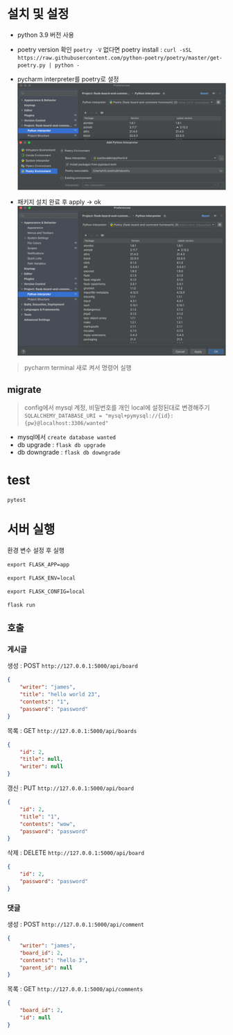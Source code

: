 # 설치 및 설정
* python 3.9 버전 사용
* poetry version 확인 `poetry -V` 없다면 poetry install : `curl -sSL https://raw.githubusercontent.com/python-poetry/poetry/master/get-poetry.py | python -`

* pycharm interpreter를 poetry로 설정
![img.png](img.png)
* 패키지 설치 완료 후 apply -> ok
![img_1.png](img_1.png)

> pycharm terminal 새로 켜서 명령어 실행

## migrate
> config에서 mysql 계정, 비밀번호를 개인 local에 설정된대로 변경해주기
`SQLALCHEMY_DATABASE_URI = "mysql+pymysql://{id}:{pw}@localhost:3306/wanted"`

* mysql에서 `create database wanted`
* db upgrade : `flask db upgrade`
* db downgrade : `flask db downgrade`

# test
`pytest`

# 서버 실행
환경 변수 설정 후 실행

`export FLASK_APP=app`

`export FLASK_ENV=local`

`export FLASK_CONFIG=local`

`flask run`

## 호출
### 게시글
생성 : POST `http://127.0.0.1:5000/api/board`
```json
{
    "writer": "james",
    "title": "hello world 23",
    "contents": "1",
    "password": "password"
}
```
목록 : GET `http://127.0.0.1:5000/api/boards`
```json
{
    "id": 2,
    "title": null,
    "writer": null
}
```
갱신 : PUT `http://127.0.0.1:5000/api/board`
```json
{
    "id": 2,
    "title": "1",
    "contents": "wow",
    "password": "password"
}
```
삭제 : DELETE `http://127.0.0.1:5000/api/board`
```json
{
    "id": 2,
    "password": "password"
}
```
### 댓글
생성 : POST `http://127.0.0.1:5000/api/comment`
```json
{
    "writer": "james",
    "board_id": 2,
    "contents": "hello 3",
    "parent_id": null
}
```
목록 : GET `http://127.0.0.1:5000/api/comments`
```json
{
    "board_id": 2,
    "id": null
}
```
